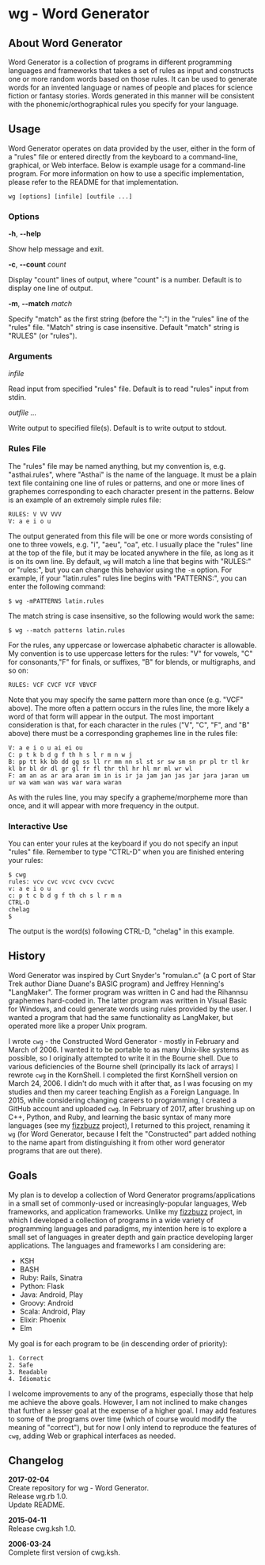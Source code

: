 # wg - Word Generator 

## About Word Generator 

Word Generator is a collection of programs in different programming languages and frameworks that takes a set of rules as input and constructs one or more random words based on those rules. It can be used to generate words for an invented language or names of people and places for science fiction or fantasy stories. Words generated in this manner will be consistent with the phonemic/orthographical rules you specify for your language. 

## Usage 

Word Generator operates on data provided by the user, either in the form of a "rules" file or entered directly from the keyboard to a command-line, graphical, or Web interface. Below is example usage for a command-line program. For more information on how to use a specific implementation, please refer to the README for that implementation. 

`wg [options] [infile] [outfile ...]`

### Options

**-h**, **--help**
 
Show help message and exit.

**-c**, **--count** *count*
    
Display "count" lines of output, where "count" is a number. Default is to display one line of output.

**-m**, **--match** *match*
	  
Specify "match" as the first string (before the ":") in the "rules" line of the "rules" file. "Match" string is case insensitive. Default "match" string is "RULES" (or "rules").

### Arguments

*infile*
	    
Read input from specified "rules" file. Default is to read "rules" input from stdin.

*outfile ...*
		  
Write output to specified file(s). Default is to write output to stdout.

### Rules File

The "rules" file may be named anything, but my convention is, e.g. "asthai.rules", where "Asthai" is the name of the language. It must be a plain text file containing one line of rules or patterns, and one or more lines of graphemes corresponding to each character present in the patterns. Below is an example of an extremely simple rules file:

```
RULES: V VV VVV
V: a e i o u
```

The output generated from this file will be one or more words consisting of one to three vowels, e.g. "i", "aeu", "oa", etc. I usually place the "rules" line at the top of the file, but it may be located anywhere in the file, as long as it is on its own line. By default, `wg` will match a line that begins with "RULES:" or "rules:", but you can change this behavior using the `-m` option. For example, if your "latin.rules" rules line begins with "PATTERNS:", you can enter the following command:

```
$ wg -mPATTERNS latin.rules
```
The match string is case insensitive, so the following would work the same:

```
$ wg --match patterns latin.rules
```
For the rules, any uppercase or lowercase alphabetic character is allowable. My convention is to use uppercase letters for the rules: "V" for vowels, "C" for consonants,"F" for finals, or suffixes, "B" for blends, or multigraphs, and so on:

```
RULES: VCF CVCF VCF VBVCF
```

Note that you may specify the same pattern more than once (e.g. "VCF" above). The more often a pattern occurs in the rules line, the more likely a word of that form will appear in the output. The most important consideration is that, for each character in the rules ("V", "C", "F", and "B" above) there must be a corresponding graphemes line in the rules file:

```
V: a e i o u ai ei ou
C: p t k b d g f th h s l r m n w j
B: pp tt kk bb dd gg ss ll rr mm nn sl st sr sw sm sn pr pl tr tl kr kl br bl dr dl gr gl fr fl thr thl hr hl mr ml wr wl
F: am an as ar ara aran im in is ir ja jam jan jas jar jara jaran um ur wa wam wan was war wara waran
```
As with the rules line, you may specify a grapheme/morpheme more than once, and it will appear with more frequency in the output.

### Interactive Use

You can enter your rules at the keyboard if you do not specify an input "rules" file. Remember to type "CTRL-D" when you are finished entering your rules:

```
$ cwg
rules: vcv cvc vcvc cvcv cvcvc
v: a e i o u
c: p t c b d g f th ch s l r m n
CTRL-D
chelag
$
```
The output is the word(s) following CTRL-D, "chelag" in this example.

## History 

Word Generator was inspired by Curt Snyder's "romulan.c" (a C port of Star Trek author Diane Duane's BASIC program) and Jeffrey Henning's "LangMaker". The former program was written in C and had the Rihannsu graphemes hard-coded in. The latter program was written in Visual Basic for Windows, and could generate words using rules provided by the user. I wanted a program that had the same functionality as LangMaker, but operated more like a proper Unix program.

I wrote `cwg` - the Constructed Word Generator - mostly in February and March of 2006. I wanted it to be portable to as many Unix-like systems as possible, so I originally attempted to write it in the Bourne shell. Due to various deficiencies of the Bourne shell (principally its lack of arrays) I rewrote `cwg` in the KornShell. I completed the first KornShell version on March 24, 2006. I didn't do much with it after that, as I was focusing on my studies and then my career teaching English as a Foreign Language. In 2015, while considering changing careers to programming, I created a GitHub account and uploaded `cwg`. In February of 2017, after brushing up on C++, Python, and Ruby, and learning the basic syntax of many more languages (see my [fizzbuzz](https://github.com/anglus/fizzbuzz/) project), I returned to this project, renaming it `wg` (for Word Generator, because I felt the "Constructed" part added nothing to the name apart from distinguishing it from other word generator programs that are out there).   

## Goals 

My plan is to develop a collection of Word Generator programs/applications in a small set of commonly-used or increasingly-popular languages, Web frameworks, and application frameworks. Unlike my [fizzbuzz](https://github.com/anglus/fizzbuzz/) project, in which I developed a collection of programs in a wide variety of programming languages and paradigms, my intention here is to explore a small set of languages in greater depth and gain practice developing larger applications. The languages and frameworks I am considering are:

- KSH
- BASH
- Ruby: Rails, Sinatra
- Python: Flask
- Java: Android, Play
- Groovy: Android
- Scala: Android, Play
- Elixir: Phoenix
- Elm

My goal is for each program to be (in descending order of priority):

	1. Correct
	2. Safe
	3. Readable 
	4. Idiomatic 

I welcome improvements to any of the programs, especially those that help me achieve the above goals. However, I am not inclined to make changes that further a lesser goal at the expense of a higher goal. I may add features to some of the programs over time (which of course would modify the meaning of "correct"), but for now I only intend to reproduce the features of `cwg`, adding Web or graphical interfaces as needed. 

## Changelog 

**2017-02-04**  
Create repository for wg - Word Generator.  
Release wg.rb 1.0.  
Update README.  

**2015-04-11**  
Release cwg.ksh 1.0.  

**2006-03-24**  
Complete first version of cwg.ksh.  
